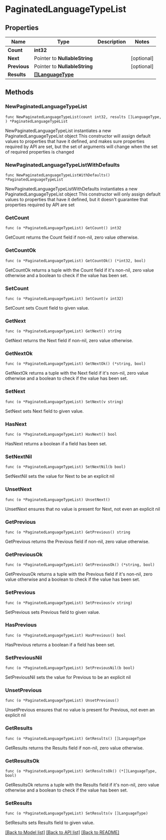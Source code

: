 # PaginatedLanguageTypeList

## Properties

Name | Type | Description | Notes
------------ | ------------- | ------------- | -------------
**Count** | **int32** |  | 
**Next** | Pointer to **NullableString** |  | [optional] 
**Previous** | Pointer to **NullableString** |  | [optional] 
**Results** | [**[]LanguageType**](LanguageType.md) |  | 

## Methods

### NewPaginatedLanguageTypeList

`func NewPaginatedLanguageTypeList(count int32, results []LanguageType, ) *PaginatedLanguageTypeList`

NewPaginatedLanguageTypeList instantiates a new PaginatedLanguageTypeList object
This constructor will assign default values to properties that have it defined,
and makes sure properties required by API are set, but the set of arguments
will change when the set of required properties is changed

### NewPaginatedLanguageTypeListWithDefaults

`func NewPaginatedLanguageTypeListWithDefaults() *PaginatedLanguageTypeList`

NewPaginatedLanguageTypeListWithDefaults instantiates a new PaginatedLanguageTypeList object
This constructor will only assign default values to properties that have it defined,
but it doesn't guarantee that properties required by API are set

### GetCount

`func (o *PaginatedLanguageTypeList) GetCount() int32`

GetCount returns the Count field if non-nil, zero value otherwise.

### GetCountOk

`func (o *PaginatedLanguageTypeList) GetCountOk() (*int32, bool)`

GetCountOk returns a tuple with the Count field if it's non-nil, zero value otherwise
and a boolean to check if the value has been set.

### SetCount

`func (o *PaginatedLanguageTypeList) SetCount(v int32)`

SetCount sets Count field to given value.


### GetNext

`func (o *PaginatedLanguageTypeList) GetNext() string`

GetNext returns the Next field if non-nil, zero value otherwise.

### GetNextOk

`func (o *PaginatedLanguageTypeList) GetNextOk() (*string, bool)`

GetNextOk returns a tuple with the Next field if it's non-nil, zero value otherwise
and a boolean to check if the value has been set.

### SetNext

`func (o *PaginatedLanguageTypeList) SetNext(v string)`

SetNext sets Next field to given value.

### HasNext

`func (o *PaginatedLanguageTypeList) HasNext() bool`

HasNext returns a boolean if a field has been set.

### SetNextNil

`func (o *PaginatedLanguageTypeList) SetNextNil(b bool)`

 SetNextNil sets the value for Next to be an explicit nil

### UnsetNext
`func (o *PaginatedLanguageTypeList) UnsetNext()`

UnsetNext ensures that no value is present for Next, not even an explicit nil
### GetPrevious

`func (o *PaginatedLanguageTypeList) GetPrevious() string`

GetPrevious returns the Previous field if non-nil, zero value otherwise.

### GetPreviousOk

`func (o *PaginatedLanguageTypeList) GetPreviousOk() (*string, bool)`

GetPreviousOk returns a tuple with the Previous field if it's non-nil, zero value otherwise
and a boolean to check if the value has been set.

### SetPrevious

`func (o *PaginatedLanguageTypeList) SetPrevious(v string)`

SetPrevious sets Previous field to given value.

### HasPrevious

`func (o *PaginatedLanguageTypeList) HasPrevious() bool`

HasPrevious returns a boolean if a field has been set.

### SetPreviousNil

`func (o *PaginatedLanguageTypeList) SetPreviousNil(b bool)`

 SetPreviousNil sets the value for Previous to be an explicit nil

### UnsetPrevious
`func (o *PaginatedLanguageTypeList) UnsetPrevious()`

UnsetPrevious ensures that no value is present for Previous, not even an explicit nil
### GetResults

`func (o *PaginatedLanguageTypeList) GetResults() []LanguageType`

GetResults returns the Results field if non-nil, zero value otherwise.

### GetResultsOk

`func (o *PaginatedLanguageTypeList) GetResultsOk() (*[]LanguageType, bool)`

GetResultsOk returns a tuple with the Results field if it's non-nil, zero value otherwise
and a boolean to check if the value has been set.

### SetResults

`func (o *PaginatedLanguageTypeList) SetResults(v []LanguageType)`

SetResults sets Results field to given value.



[[Back to Model list]](../README.md#documentation-for-models) [[Back to API list]](../README.md#documentation-for-api-endpoints) [[Back to README]](../README.md)



